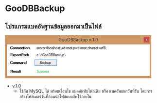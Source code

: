 # GooDBBackup
## โปรแกรมแบคอัพฐานข้อมูลออกมาเป็นไฟล์

![alt tag](https://github.com/oofdui/GooDBBackup/blob/master/SS.png?raw=true)

* v.1.0
	* ใช้กับ MySQL ได้ พร้อมเงื่อนไข แบคอัพทับไฟล์เดิม หรือ แบคอัพแยกวันที่รัน โดยการสร้างโฟล์เดอร์วันที่ก่อนนำไฟล์แบคอัพไว้ภายใน
